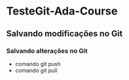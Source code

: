 # TesteGit-Ada-Course

## Salvando modificações no Git
### Salvando alterações no Git

* comando git push
* comando git pull
